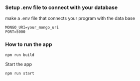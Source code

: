

### Setup .env file to connect with your database
 make a .env file that connects your program with the data base 
```shell
MONGO_URI=your_mongo_uri
PORT=5000
```

### How to run the app

```shell
npm run build
```
Start the app
```shell
npm run start
```

